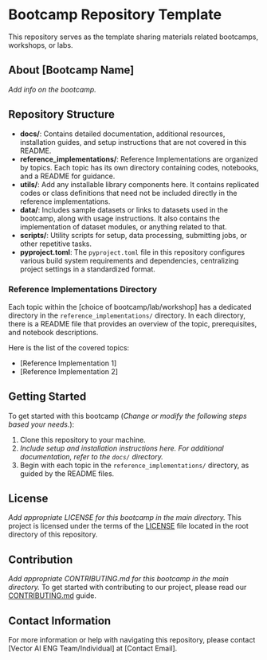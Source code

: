 # Bootcamp Repository Template

This repository serves as the template sharing materials related bootcamps, workshops, or labs.

## About [Bootcamp Name]

*Add info on the bootcamp.*

## Repository Structure

- **docs/**: Contains detailed documentation, additional resources, installation guides, and setup instructions that are not covered in this README.
- **reference_implementations/**: Reference Implementations are organized by topics. Each topic has its own directory containing codes, notebooks, and a README for guidance.
- **utils/**: Add any installable library components here. It contains replicated codes or class definitions that need not be included directly in the reference implementations.
- **data/**: Includes sample datasets or links to datasets used in the bootcamp, along with usage instructions. It also contains the implementation of dataset modules, or anything related to that.
- **scripts/**: Utility scripts for setup, data processing, submitting jobs, or other repetitive tasks.
- **pyproject.toml**: The `pyproject.toml` file in this repository configures various build system requirements and dependencies, centralizing project settings in a standardized format.


### Reference Implementations Directory

Each topic within the [choice of bootcamp/lab/workshop] has a dedicated directory in the `reference_implementations/` directory. In each directory, there is a README file that provides an overview of the topic, prerequisites, and notebook descriptions.

Here is the list of the covered topics:
- [Reference Implementation 1]
- [Reference Implementation 2]

## Getting Started

To get started with this bootcamp (*Change or modify the following steps based your needs.*):
1. Clone this repository to your machine.
2. *Include setup and installation instructions here. For additional documentation, refer to the `docs/` directory.*
3. Begin with each topic in the `reference_implementations/` directory, as guided by the README files.

## License
*Add appropriate LICENSE for this bootcamp in the main directory.*
This project is licensed under the terms of the [LICENSE](LICENSE.md) file located in the root directory of this repository.

## Contribution
*Add appropriate CONTRIBUTING.md for this bootcamp in the main directory.*
To get started with contributing to our project, please read our [CONTRIBUTING.md](CONTRIBUTING.md) guide.

## Contact Information

For more information or help with navigating this repository, please contact [Vector AI ENG Team/Individual] at [Contact Email].
